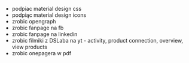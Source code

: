 - podpiac material design css
- podpiąc material design icons
- zrobic opengraph
- zrobic fanpage na fb
- zrobic fanpage na linkedin
- zrobic filmiki z DSLaba na yt - activity, product connection, overview, view products
- zrobic onepagera w pdf